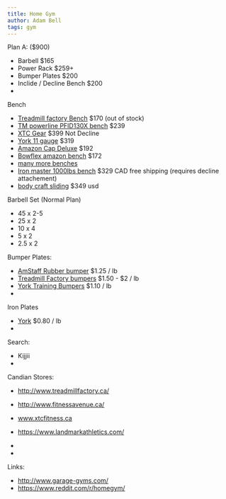 ```yaml
---
title: Home Gym
author: Adam Bell
tags: gym
---
```




Plan A: ($900)
* Barbell $165
* Power Rack $259+
* Bumper Plates $200
* Inclide / Decline Bench $200
* 

Bench
 * [Treadmill factory Bench](http://www.treadmillfactory.ca/fit-505-fid-bench) $170 (out of stock)
 * [TM powerline PFID130X bench](http://www.treadmillfactory.ca/powerline-flat-incline-decline-bench) $239
 * [XTC Gear](http://www.xtcfitness.ca/strength/benches/x-series-super-bench-xssuperb-weight-bench-exercise-bench-adjustable-bench-xtc-gear.html) $399 Not Decline
 * [York 11 gauge](http://www.xtcfitness.ca/strength/benches/york-fts-flat-to-incline-utility-bench-48003-york-barbell.html) $319
 * [Amazon Cap Deluxe](http://www.amazon.ca/Cap-Barbell-Deluxe-Utility-Bench/dp/B00HGCJZEC/ref=pd_cp_200_2?ie=UTF8&refRID=1BKGMQYCAF4Z1V6QE9YT) $192
 * [Bowflex amazon bench](http://www.amazon.ca/Bowflex-140003-3-1-Adjustable-Bench/dp/B000BH7CB2/ref=pd_cp_200_4?ie=UTF8&refRID=1BKGMQYCAF4Z1V6QE9YT) $172
 * [many more benches](http://www.fitnesstown.ca/All-Fitness-Equipment-Departments/Strength-Equipment/Benches/Department.aspx?DeptID=23) 
 * [Iron master 1000lbs bench](http://www.fitnessequipmentottawa.ca/en/product/super-bench_2) $329 CAD free shipping (requires decline attachement)
 * [body craft sliding](http://www.amazon.com/BodyCraft-F320-Incline-Decline-System/dp/B000BNRVD0) $349 usd

Barbell Set (Normal Plan)
 * 45 x 2-5
 * 25 x 2
 * 10 x 4
 * 5 x 2
 * 2.5 x 2
 
Bumper Plates:
 * [AmStaff Rubber bumper](http://www.fitnessavenue.ca/item.php?id=280) $1.25 / lb
 * [Treadmill Factory bumpers](http://www.treadmillfactory.ca/bumper-plates-toronto-canada) $1.50 - $2 / lb
 * [York Training Bumpers](http://www.xtcfitness.ca/strength/bumper-plates/york-solid-rubber-training-bumper-plates-olympc-plates-rubber-weights-york-bumper-plates-weight-plates-canada-york-barbell.html) $1.10 / lb
 * 
 
Iron Plates
 * [York](http://www.xtcfitness.ca/strength/weight-plates/york-standard-olympic-plates-york-barbell-canada.html) $0.80 / lb
 * 

 



Search:
 * Kijjii
 * 

Candian Stores:
 * http://www.treadmillfactory.ca/
 * http://www.fitnessavenue.ca/
 * www.xtcfitness.ca
 * https://www.landmarkathletics.com/
 * 
 
 * 
 
Links:
* http://www.garage-gyms.com/
* https://www.reddit.com/r/homegym/
 
